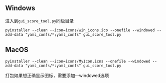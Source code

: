 ## Windows
进入到`gui_score_tool.py`同级目录
```shell
pyinstaller --clean --icon=icons/win_icons.ico --onefile --windowed --add-data "yaml_confs/*;yaml_confs" gui_score_tool.py
```
## MacOS
```shell
pyinstaller --clean --icon=icons/MyIcon.icns --onefile --windowed --add-data "yaml_confs/*:yaml_confs" gui_score_tool.py
```
打包如果想正确显示图标，需要添加--windowed选项